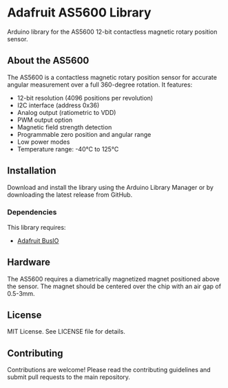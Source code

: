 # Adafruit AS5600 Library

Arduino library for the AS5600 12-bit contactless magnetic rotary position sensor.

## About the AS5600

The AS5600 is a contactless magnetic rotary position sensor for accurate angular measurement over a full 360-degree rotation. It features:

- 12-bit resolution (4096 positions per revolution)
- I2C interface (address 0x36)
- Analog output (ratiometric to VDD)
- PWM output option
- Magnetic field strength detection
- Programmable zero position and angular range
- Low power modes
- Temperature range: -40°C to 125°C

## Installation

Download and install the library using the Arduino Library Manager or by downloading the latest release from GitHub.

### Dependencies

This library requires:
- [Adafruit BusIO](https://github.com/adafruit/Adafruit_BusIO)

## Hardware

The AS5600 requires a diametrically magnetized magnet positioned above the sensor. The magnet should be centered over the chip with an air gap of 0.5-3mm.

## License

MIT License. See LICENSE file for details.

## Contributing

Contributions are welcome! Please read the contributing guidelines and submit pull requests to the main repository.